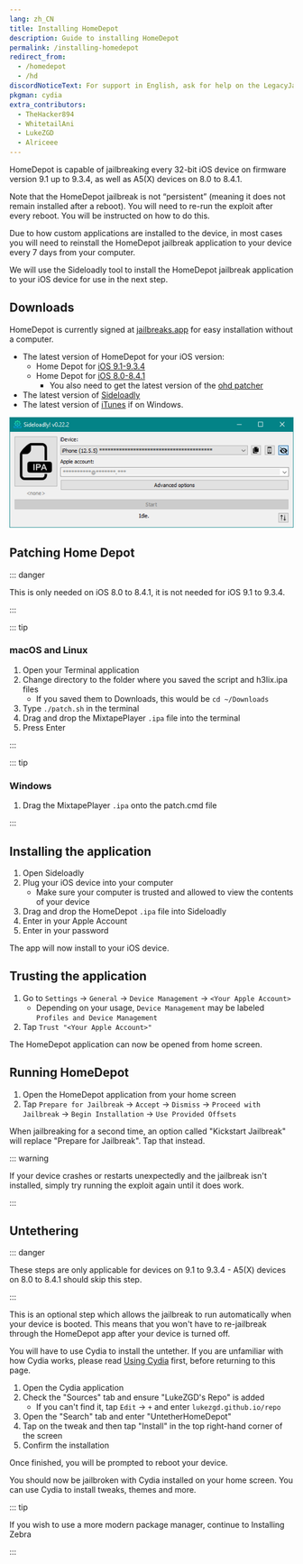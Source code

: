 ```yaml
---
lang: zh_CN
title: Installing HomeDepot
description: Guide to installing HomeDepot
permalink: /installing-homedepot
redirect_from:
  - /homedepot
  - /hd
discordNoticeText: For support in English, ask for help on the LegacyJailbreak [Discord Server](http://discord.legacyjailbreak.com/).
pkgman: cydia
extra_contributors:
  - TheHacker894
  - WhitetailAni
  - LukeZGD
  - Alriceee
---
```


HomeDepot is capable of jailbreaking every 32-bit iOS device on firmware version 9.1 up to 9.3.4, as well as A5(X) devices on 8.0 to 8.4.1.

Note that the HomeDepot jailbreak is not “persistent” (meaning it does not remain installed after a reboot). You will need to re-run the exploit after every reboot. You will be instructed on how to do this.

Due to how custom applications are installed to the device, in most cases you will need to reinstall the HomeDepot jailbreak application to your device every 7 days from your computer.

We will use the Sideloadly tool to install the HomeDepot jailbreak application to your iOS device for use in the next step.

## Downloads

<div class="custom-container tip" id="ifJailbreaksAppSigned"><p>
HomeDepot is currently signed at <a href="https://jailbreaks.app/legacy.html" target="_blank">jailbreaks.app</a> for easy installation without a computer.
</p></div>

- The latest version of HomeDepot for your iOS version:
  - Home Depot for [iOS 9.1-9.3.4](https://web.archive.org/web/20240121141909/http://wall.supplies/)
  - Home Depot for [iOS 8.0-8.4.1](https://web.archive.org/web/20240121141903/https://wall.supplies/OLD%20iPhone%20HACKED.html)
    - You also need to get the latest version of the [ohd patcher](https://github.com/LukeZGD/ohd/releases)
- The latest version of [Sideloadly](https://sideloadly.io/)
- The latest version of [iTunes](https://www.apple.com/itunes/download/win64) if on Windows.

![A screenshot of the Sideloadly application (Windows)](/assets/images/sideloadly_win.png)

## Patching Home Depot

::: danger

This is only needed on iOS 8.0 to 8.4.1, it is not needed for iOS 9.1 to 9.3.4.

:::

::: tip

### macOS and Linux

1. Open your Terminal application
1. Change directory to the folder where you saved the script and h3lix.ipa files
   - If you saved them to Downloads, this would be `cd ~/Downloads`
1. Type `./patch.sh` in the terminal
1. Drag and drop the MixtapePlayer `.ipa` file into the terminal
1. Press Enter

:::

::: tip

### Windows

1. Drag the MixtapePlayer `.ipa` onto the patch.cmd file

:::

## Installing the application

1. Open Sideloadly
1. Plug your iOS device into your computer
    - Make sure your computer is trusted and allowed to view the contents of your device
1. Drag and drop the HomeDepot `.ipa` file into Sideloadly
1. Enter in your Apple Account
1. Enter in your password

The app will now install to your iOS device.

## Trusting the application

1. Go to `Settings` -> `General` -> `Device Management` -> `<Your Apple Account>`
    - Depending on your usage, `Device Management` may be labeled `Profiles and Device Management`
1. Tap `Trust "<Your Apple Account>"`

The HomeDepot application can now be opened from home screen.

## Running HomeDepot

1. Open the HomeDepot application from your home screen
1. Tap `Prepare for Jailbreak` -> `Accept` -> `Dismiss` -> `Proceed with Jailbreak` -> `Begin Installation` -> `Use Provided Offsets`

When jailbreaking for a second time, an option called "Kickstart Jailbreak" will replace "Prepare for Jailbreak". Tap that instead.

::: warning

If your device crashes or restarts unexpectedly and the jailbreak isn't installed, simply try running the exploit again until it does work.

:::

## Untethering

::: danger

These steps are only applicable for devices on 9.1 to 9.3.4 - A5(X) devices on 8.0 to 8.4.1 should skip this step.

:::

This is an optional step which allows the jailbreak to run automatically when your device is booted. This means that you won't have to re-jailbreak through the HomeDepot app after your device is turned off.

You will have to use Cydia to install the untether. If you are unfamiliar with how Cydia works, please read [Using Cydia](/installing-homedepot/using-cydia.html) first, before returning to this page.

1. Open the Cydia application
1. Check the "Sources" tab and ensure "LukeZGD's Repo" is added
    - If you can't find it, tap `Edit` -> `+` and enter `lukezgd.github.io/repo`
1. Open the "Search" tab and enter "UntetherHomeDepot"
1. Tap on the tweak and then tap "Install" in the top right-hand corner of the screen
1. Confirm the installation

Once finished, you will be prompted to reboot your device.

You should now be jailbroken with Cydia installed on your home screen. You can use Cydia to install <router-link to="/faq/#what-are-tweaks">tweaks</router-link>, themes and more.

::: tip

If you wish to use a more modern package manager, continue to <router-link to="/installing-zebra">Installing Zebra</router-link>

:::
